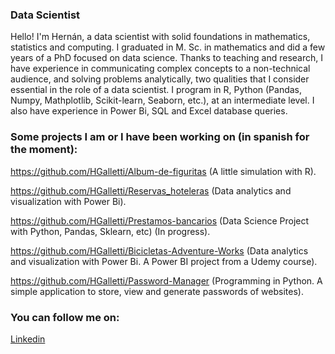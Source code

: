 ### Data Scientist
Hello! I'm Hernán, a data scientist with solid foundations in mathematics, statistics and computing. I graduated in M. Sc. in mathematics and did a few years of a PhD focused on data science.
Thanks to teaching and research, I have experience in communicating complex concepts to a non-technical audience, and solving problems analytically, two qualities that I consider essential in the role of a data scientist.
I program in R, Python (Pandas, Numpy, Mathplotlib, Scikit-learn, Seaborn, etc.), at an intermediate level. I also have experience in Power Bi, SQL and Excel database queries.

### Some projects I am or I have been working on (in spanish for the moment):

https://github.com/HGalletti/Album-de-figuritas (A little simulation with R).

https://github.com/HGalletti/Reservas_hoteleras (Data analytics and visualization with Power Bi).

https://github.com/HGalletti/Prestamos-bancarios (Data Science Project with Python, Pandas, Sklearn, etc) (In progress).

https://github.com/HGalletti/Bicicletas-Adventure-Works (Data analytics and visualization with Power Bi. A Power BI project from a Udemy course).

https://github.com/HGalletti/Password-Manager (Programming in Python. A simple application to store, view and generate passwords of websites). 

### You can follow me on:

[Linkedin](https://www.linkedin.com/in/hern%C3%A1n-galletti/)
